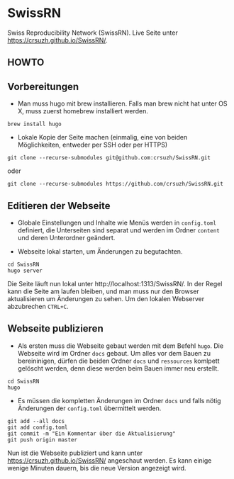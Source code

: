 # SwissRN
Swiss Reproducibility Network (SwissRN). Live Seite unter https://crsuzh.github.io/SwissRN/.

## HOWTO

## Vorbereitungen
- Man muss hugo mit brew installieren. Falls man brew nicht hat unter OS X, muss zuerst homebrew installiert werden.

```
brew install hugo
```

- Lokale Kopie der Seite machen (einmalig, eine von beiden Möglichkeiten, entweder per SSH oder per HTTPS)

```
git clone --recurse-submodules git@github.com:crsuzh/SwissRN.git
```

oder

```
git clone --recurse-submodules https://github.com/crsuzh/SwissRN.git
```

## Editieren der Webseite

- Globale Einstellungen und Inhalte wie Menüs werden in `config.toml` definiert, die Unterseiten sind separat und werden im Ordner `content` und deren Unterordner geändert.

- Webseite lokal starten, um Änderungen zu begutachten.
```
cd SwissRN
hugo server
```

Die Seite läuft nun lokal unter http://localhost:1313/SwissRN/. In der Regel kann die Seite am laufen bleiben, und man muss nur den Browser aktualisieren um Änderungen zu sehen. Um den lokalen Webserver abzubrechen `CTRL+C`.


## Webseite publizieren

- Als ersten muss die Webseite gebaut werden mit dem Befehl `hugo`. Die Webseite wird im Ordner `docs` gebaut. Um alles vor dem Bauen zu bereininigen, dürfen die beiden Ordner `docs` und `ressources` komlpett gelöscht werden, denn diese werden beim Bauen immer neu erstellt. 
```
cd SwissRN
hugo
```

- Es müssen die kompletten Änderungen im Ordner `docs` und falls nötig Änderungen der `config.toml` übermittelt werden.

```
git add --all docs
git add config.toml
git commit -m "Ein Kommentar über die Aktualisierung"
git push origin master
```

Nun ist die Webseite publiziert und kann unter https://crsuzh.github.io/SwissRN/ angeschaut werden. Es kann einige wenige Minuten dauern, bis die neue Version angezeigt wird.
